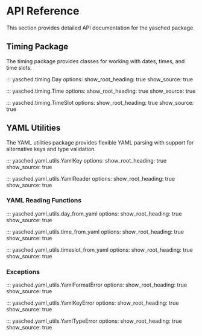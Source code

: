 # API Reference

This section provides detailed API documentation for the yasched package.

## Timing Package

The timing package provides classes for working with dates, times, and time slots.

::: yasched.timing.Day
    options:
      show_root_heading: true
      show_source: true

::: yasched.timing.Time
    options:
      show_root_heading: true
      show_source: true

::: yasched.timing.TimeSlot
    options:
      show_root_heading: true
      show_source: true

## YAML Utilities

The YAML utilities package provides flexible YAML parsing with support for alternative keys and type validation.

::: yasched.yaml_utils.YamlKey
    options:
      show_root_heading: true
      show_source: true

::: yasched.yaml_utils.YamlReader
    options:
      show_root_heading: true
      show_source: true

### YAML Reading Functions

::: yasched.yaml_utils.day_from_yaml
    options:
      show_root_heading: true
      show_source: true

::: yasched.yaml_utils.time_from_yaml
    options:
      show_root_heading: true
      show_source: true

::: yasched.yaml_utils.timeslot_from_yaml
    options:
      show_root_heading: true
      show_source: true

### Exceptions

::: yasched.yaml_utils.YamlFormatError
    options:
      show_root_heading: true
      show_source: true

::: yasched.yaml_utils.YamlKeyError
    options:
      show_root_heading: true
      show_source: true

::: yasched.yaml_utils.YamlTypeError
    options:
      show_root_heading: true
      show_source: true
